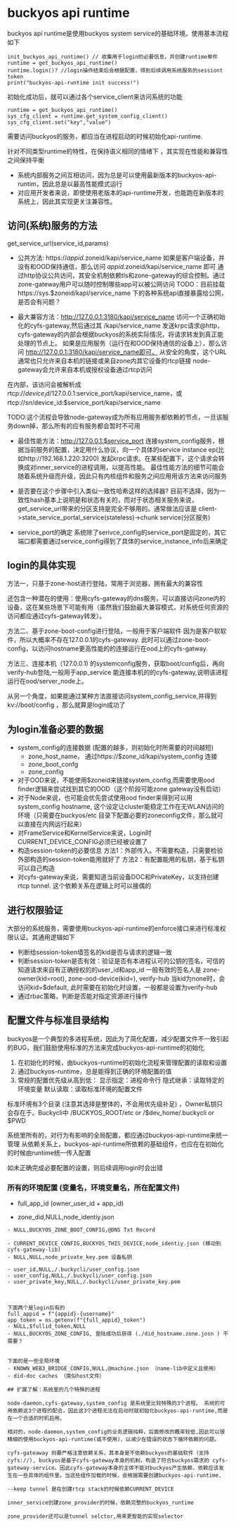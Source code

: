 # buckyos api runtime

buckyos api runtime是使用buckyos system service的基础环境。使用基本流程如下
```
init_buckyos_api_runtime() // 收集用于login的必要信息，并创建runtime单件
runtime = get_buckyos_api_runtime()
runtime.login()? //login操作结束后会根据配置，得到后续调用系统服务的sessiont token
print("buckyos-api-runtime init success!")
```
初始化成功后，就可以通过各个service_client来访问系统的功能
```
runtime = get_buckyos_api_runtime()
sys_cfg_client = runtime.get_system_config_client()
sys_cfg_client.set("key","value")
```

需要访问buckyos的服务，都应当在进程启动的时候初始化api-runtime.

针对不同类型runtime的特性，在保持语义相同的情绪下 ，其实现在性能和兼容性之间保持平衡
- 系统内部服务之间互相访问，因为总是可以使用最新版本的buckyos-api-runtim，因此总是以最高性能模式运行
- 对应用开发者来说，即使使用老版本的api-runtime开发，也能跑在新版本的系统上，因此其实现更关注兼容性。


## 访问(系统)服务的方法

get_service_url(service_id,params)

- 公共方法: https://$appid.$zoneid/kapi/service_name
如果是客户端设备，并没有和OOD保持通信，那么访问  $appid.$zoneid/kapi/service_name 即可
通过http协议公共访问，其安全机制依赖tls和zone-gateway的综合控制。通过zone-gateway用户可以随时控制哪些app可以被公网访问
TODO：目前挂载 https://sys.$zoneid/kapi/service_name 下的各种系统api直接暴露给公网，是否会有问题？

- 最大兼容方法：http://127.0.0.1:3180/kapi/service_name
访问一个正确初始化的cyfs-gateway,然后通过其 /kapi/service_name 发送krpc请求@http，cyfs-gateway的内部会根据buckyos的系统实际情况，将请求转发到真正能处理的节点上。
如果是应用服务（运行在和OOD保持通信的设备上），那么访问 http://127.0.0.1:3180/kapi/service_name即可， 从安全的角度，这个URL通常也只允许来自本机的链接或来自zone内其它设备的rtcp链接
node-gateway会允许来自本机或授权设备通过rtcp访问

在内部，该访问会被解析成 rtcp://$device_id/127.0.0.1:$service_port/kapi/service_name，或 rtcp://$sn/$device_id:$service_port/kapi/service_name

TODO:这个流程会导致node-gateway成为所有应用服务都依赖的节点，一旦该服务down掉，那么所有的应有服务都会暂时不可用


- 最佳性能方法：http://127.0.0.1:$service_port
连接system_config服务，根据当前服务的配置，决定用什么协议，向一个具体的service instance ep(比如http://192.168.1.220:3200) 发起krpc请求。在某些配置下，这个请求会转换成对inner_service的进程调用，以提高性能。
最佳性能方法的细节可能会随着系统升级而升级，因此只有内核组件和服务之间应用用该方法来访问服务


- 是否要在这个步骤中引入类似一致性哈希这样的选择器? 目前不选择，因为一致性hash基本上说明是和状态有关的，而对于状态相关服务来说，get_service_url带来的分区支持是完全不够用的。通常做法应该是
    client->state_service_portal_service(stateless)->chunk service(分区服务)

- service_port的确定
系统除了serivce_config的service_port是固定的，其它端口都需要通过service_config得到了具体的service_instance_info后来确定    

## login的具体实现

方法一，只基于zone-host进行登陆，常用于浏览器，拥有最大的兼容性

还包含一种潜在的使用：使用cyfs-gateway的dns服务，可以直接访问zone内的设备，这在某些场景下可能有用（虽然我们鼓励最大兼容模式，对系统任何资源的访问都应通过cyfs-gateway转发）。

方法二、基于zone-boot-config进行登陆，一般用于客户端软件
因为是客户软软件，所以大概率不存在127.0.0.1的cyfs-gateway. 此时可以通过zone-boot-config，以访问hostname更高性能的的连接运行在ood上的cyfs-gatway.

方法三、连接本机（127.0.0.1) 的systemconfig服务，获取boot/config后，再向verify-hub登陆,一般用于app_service
能连接本机的的cyfs-gateway,说明该进程运行在ood/server_node上。


从另一个角度，如果能通过某种方法直接访问system_config_service,并得到kv://boot/config ，那么就算是login成功了

## 为login准备必要的数据
- system_config的连接数据 (配置的越多，则初始化时所需要的时间越短)
    - zone_host_name， 通过https://$zone_id/kapi/system_config 连接
    - zone_boot_confg  
    - zone_config
- 对于OOD来说，不能使用$zoneid来链接system_config,而需要使用ood finder逻辑来尝试找到其它的OOD（这个阶段可能zone gateway没有启动）
- 对于Node来说，也可能会优先尝试使用ood finder来得到可以用system_config hostname, 这个设定让cluster能稳定工作在无WLAN访问的环境（只需要在buckyos/etc 目录下配置必要的zoneconfig文件，那么就可以直接在内网运行起来）
- 对FrameService和KernelService来说，Login时CURRENT_DEVICE_CONFIG必须已经被设置了
- 构造session-token的必要信息
    方法1：外部传入。不需要构造，只需要检验外部构造的session-token能用就好了
    方法2：有配置能用的私钥，基于私钥可以自己构造
- 对cyfs-gateway来说，需要知道当前设备DOC和PrivateKey，以支持创建rtcp tunnel. 这个依赖关系在逻辑上时可以接偶的

## 进行权限验证
大部分的系统服务，需要使用buckyos-api-runtime的enforce接口来进行标准权限认证。其通用逻辑如下
- 判断给session-token墙签名的kid是否与请求的逻辑一致
- 判断session-token是否有效：验证是否有本进程认可的公钥的签名，可信的知道请求来自有正确授权的的user_id和app_id
    一般有效的签名人是 zone-owner(kid=root), zone-ood-device(kid=), verify-hub
    当kid为none时，会访问kid=$default, 此时需要在初始化时设置，一般都是设置为verify-hub
- 通过rbac策略，判断是否能对指定资源进行操作

## 配置文件与标准目录结构

buckyos是一个典型的多进程系统，因此为了简化配置，减少配置文件不一致引起的BUG，我们鼓励使用标准的方法来完成buckyos-api-runtime的初始化
1. 在初始化的时候，由buckyos-runtime的初始化流程来管理配置的读取和设置
2. 通过buckyos-runtime，总是能得到正确的环境配置的值
3. 常规的配置优先级从高到低：
    显示指定：进程命令行
    隐式继承：读取特定的环境变量
    默认读取：读取标准环境的配置文件

标准环境有3个目录 (注意其选择是整体的，不会用优先级补足) ，Owner私钥只会存在于。Buckycli中
/BUCKYOS_ROOT/etc or /$dev_home/.buckycli or $PWD 

系统里所有的，对行为有影响的全局配置，都应通过buckyos-api-runtime来统一管理
从依赖关系上，buckyos-api-runtime所依赖的基础组件，也应在在初始化的时候由runtime统一传入配置

如未正确完成必要配置的设置，则后续调用login时会出错

### 所有的环境配置 (变量名，环境变量名，所在配置文件)

- full_app_id (owner_user_id + app_id)

- zone_did,NULL,node_identiy.json
````- NULL,BUCKY_ZONE_OWNER,node_identiy.json (did+公钥),  (move to zone_config)
- NULL,BUCKYOS_ZONE_BOOT_CONFIG,@DNS Txt Record

- CURRENT_DEVICE_CONFIG,BUCKYOS_THIS_DEVICE,node_identiy.json (移动到cyfs-gateway-lib)
- NULL,NULL,node_private_key.pem 设备私钥

- user_id,NULL,/.buckycli/user_config.json
- user_config,NULL,/.buckycli/user_config.json
- user_private_key,NULL,/.buckycli/user_private_key.pem



下面两个是login后有的
full_appid = f"{appid}-{username}"
app_token = os.getenv(f"{full_appid}_token")
- NULL,$fullid_token,NULL
- NULL,BUCKYOS_ZONE_CONFIG, 登陆成功后获得 (./did_hostname.zone.josn ) 不需要？


下面的是一些全局环境
- KNOWN_WEB3_BRIDGE_CONFIG,NULL,@machine.json （name-lib中定义且使用）
- did-doc caches （类似host文件）

## 扩展了解：系统里的几个特殊的进程

node-daemon,cyfs-gateway,system_config 是系统里比较特殊的3个进程。 系统的可用依赖这3个进程的配合，因此这3个进程无法在启动时就初始化buckyos-api-runtime,而是在一个合适的时机启用。

相对的，node-daemon,system_config的业务逻辑纯粹，后面修改的概率较低,因此可以很精细的使用buckyos-api-runtime(或不使用)，以减少在错误的状态下循环依赖的问题。

cyfs-gateaway 则要严格注意依赖关系，其本身是不依赖buckyos的基础软件（支持cyfs://), buckyos是基于cyfs-gateway本身的机制，构造了符合buckyos需求的 cyfs-gateway-service。因此cyfs-gateway本身的主体不能对buckyos产生依赖，依赖应该发生在一些具体的组件里。当这些组件加载的时候，会根据需要创建buckyos-api-runtime.

--keep tunnel 是在创建rtcp stack的时候依赖CURRENT_DEVICE

inner_service创建zone_provider的时候，依赖完整的buckyos_runtime

zone_provider还可以是tunnel selctor,用来更智能的实现selector




